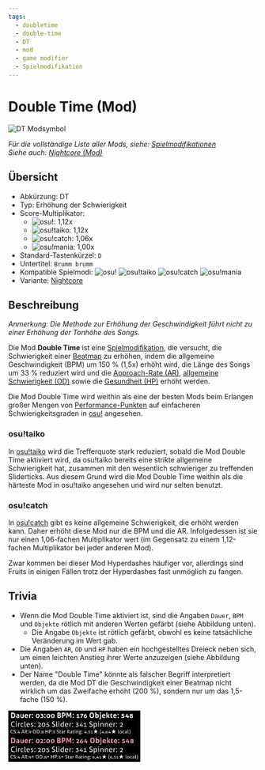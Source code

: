 ```yaml
---
tags:
  - doubletime
  - double-time
  - DT
  - mod
  - game modifier
  - Spielmodifikation
---
```


# Double Time (Mod)

![DT Modsymbol](/wiki/shared/mods/DT.png "Double Time (DT) Modsymbol")

*Für die vollständige Liste aller Mods, siehe: [Spielmodifikationen](/wiki/Gameplay/Game_modifier)*\
*Siehe auch: [Nightcore (Mod)](/wiki/Gameplay/Game_modifier/Nightcore)*

## Übersicht

- Abkürzung: DT
- Typ: Erhöhung der Schwierigkeit
- Score-Multiplikator:
  - ![][osu!]: 1,12x
  - ![][osu!taiko]: 1,12x
  - ![][osu!catch]: 1,06x
  - ![][osu!mania]: 1,00x
- Standard-Tastenkürzel: `D`
- Untertitel: `Brumm brumm`
- Kompatible Spielmodi: ![][osu!] ![][osu!taiko] ![][osu!catch] ![][osu!mania]
- Variante: [Nightcore](/wiki/Gameplay/Game_modifier/Nightcore)

## Beschreibung

*Anmerkung: Die Methode zur Erhöhung der Geschwindigkeit führt nicht zu einer Erhöhung der Tonhöhe des Songs.*

Die Mod **Double Time** ist eine [Spielmodifikation](/wiki/Gameplay/Game_modifier), die versucht, die Schwierigkeit einer [Beatmap](/wiki/Beatmap) zu erhöhen, indem die allgemeine Geschwindigkeit (BPM) um 150 % (1,5x) erhöht wird, die Länge des Songs um 33 % reduziert wird und die [Approach-Rate (AR)](/wiki/Beatmap/Approach_rate), [allgemeine Schwierigkeit (OD)](/wiki/Beatmap/Overall_difficulty) sowie die [Gesundheit (HP)](/wiki/Gameplay/Health) erhöht werden.

Die Mod Double Time wird weithin als eine der besten Mods beim Erlangen großer Mengen von [Performance-Punkten](/wiki/Performance_points) auf einfacheren Schwierigkeitsgraden in [osu!](/wiki/Game_mode/osu!) angesehen.

### osu!taiko

In [osu!taiko](/wiki/Game_mode/osu!taiko) wird die Trefferquote stark reduziert, sobald die Mod Double Time aktiviert wird, da osu!taiko bereits eine strikte allgemeine Schwierigkeit hat, zusammen mit den wesentlich schwieriger zu treffenden Sliderticks. Aus diesem Grund wird die Mod Double Time weithin als die härteste Mod in osu!taiko angesehen und wird nur selten benutzt.

### osu!catch

In [osu!catch](/wiki/Game_mode/osu!catch) gibt es keine allgemeine Schwierigkeit, die erhöht werden kann. Daher erhöht diese Mod nur die BPM und die AR. Infolgedessen ist sie nur einen 1,06-fachen Multiplikator wert (im Gegensatz zu einem 1,12-fachen Multiplikator bei jeder anderen Mod).

Zwar kommen bei dieser Mod Hyperdashes häufiger vor, allerdings sind Fruits in einigen Fällen trotz der Hyperdashes fast unmöglich zu fangen.

## Trivia

- Wenn die Mod Double Time aktiviert ist, sind die Angaben `Dauer`, `BPM` und `Objekte` rötlich mit anderen Werten gefärbt (siehe Abbildung unten).
  - Die Angabe `Objekte` ist rötlich gefärbt, obwohl es keine tatsächliche Veränderung im Wert gab.
- Die Angaben `AR`, `OD` und `HP` haben ein hochgestelltes Dreieck neben sich, um einen leichten Anstieg ihrer Werte anzuzeigen (siehe Abbildung unten).
- Der Name "Double Time" könnte als falscher Begriff interpretiert werden, da die Mod DT die Geschwindigkeit einer Beatmap nicht wirklich um das Zweifache erhöht (200 %), sondern nur um das 1,5-fache (150 %).

![Veränderte Werte](img/GM_DT-DE.jpg "Screenshot von Beatmap-Angaben, die durch die Mod Double Time geändert wurden")

[osu!]: /wiki/shared/mode/osu.png "osu!"
[osu!taiko]: /wiki/shared/mode/taiko.png "osu!taiko"
[osu!catch]: /wiki/shared/mode/catch.png "osu!catch"
[osu!mania]: /wiki/shared/mode/mania.png "osu!mania"
